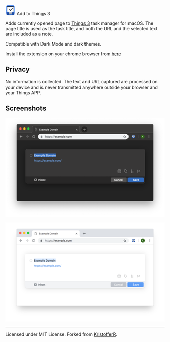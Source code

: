 <img src="images/icon-64.png" width="32" height="32" align="baseline" alt="Add to Things 3 logo"> Add to Things 3

Adds currently opened page to [Things 3](http://culturedcode.com/things/) task manager for macOS. The page title is used as the task title, and both the URL and the selected text are included as a note. 

Compatible with Dark Mode and dark themes.

Install the extension on your chrome browser from [here](https://chromewebstore.google.com/detail/add-to-things-3/eeghakjpbmnmphbnbffghocjldpojgal)

## Privacy 
 
 No information is collected. The text and URL captured are processed on your device and is never transmitted anywhere outside your browser and your Things APP.

 ## Screenshots

![Add to Things 3 in Chrome (Dark Mode)](pictures/chrome-dark.png)

![Add to Things 3 in Chrome (Light Mode)](pictures/chrome-light.png)

---
Licensed under MIT License. Forked from [KristofferR](https://github.com/kristofferR/add-to-things-3).